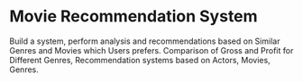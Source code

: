 # Movie Recommendation System
Build a system, perform analysis and recommendations based on Similar Genres and Movies which Users prefers. Comparison of Gross and Profit for Different Genres, Recommendation systems based on Actors, Movies, Genres.
